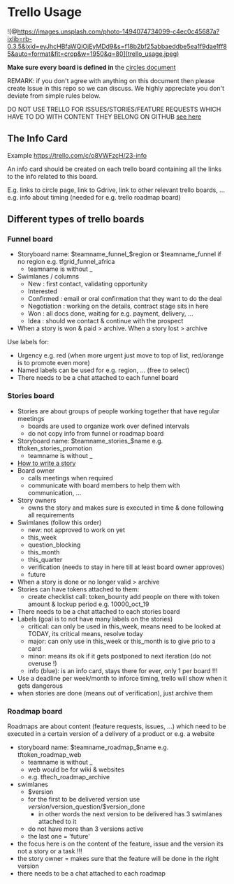 # Trello Usage

![@https://images.unsplash.com/photo-1494074734099-c4ec0c45687a?ixlib=rb-0.3.5&ixid=eyJhcHBfaWQiOjEyMDd9&s=f18b2bf25abbaeddbe5ea1f9dae1ff85&auto=format&fit=crop&w=1950&q=80](trello_usage.jpeg)


**Make sure every board is defined in** the [circles document](/circles/readme.md)

REMARK: if you don't agree with anything on this document then please create Issue in this repo so we can discuss.
We highly appreciate you don't deviate from simple rules below.

DO NOT USE TRELLO FOR ISSUES/STORIES/FEATURE REQUESTS WHICH HAVE TO DO WITH CONTENT THEY BELONG ON GITHUB [see here](/collaboration/Github_content_rules.md)

## The Info Card

Example https://trello.com/c/o8VWFzcH/23-info

An info card should be created on each trello board containing all the links to the info related to this board.

E.g. links to circle page, link to Gdrive, link to other relevant trello boards, ...
e.g. info about timing (needed for e.g. trello roadmap board)

## Different types of trello boards


### Funnel board

- Storyboard name: $teamname_funnel_$region or $teamname_funnel if no region e.g. tfgrid_funnel_africa
   - teamname is without _
- Swimlanes / columns
   - New          : first contact, validating opportunity
   - Interested   
   - Confirmed    : email or oral confirmation that they want to do the deal
   - Negotiation  : working on the details, contract stage sits in here
   - Won          : all docs done, waiting for e.g. payment, delivery, ...
   - Idea         : should we contact & continue with the prospect
- When a story is won & paid > archive. When a story lost > archive

Use labels for:

- Urgency e.g. red (when more urgent just move to top of list, red/orange is to promote even more)
- Named labels can be used for e.g. region, ...  (free to select)
- There needs to be a chat attached to each funnel board

### Stories board

- Stories are about groups of people working together that have regular meetings
   - boards are used to organize work over defined intervals
   - do not copy info from funnel or roadmap board
- Storyboard name: $teamname_stories_$name e.g. tftoken_stories_promotion
   - teamname is without _
- [How to write a story](/collaboration/stories.md)
- Board owner
   - calls meetings when required
   - communicate with board members to help them with communication, ...
- Story owners
   - owns the story and makes sure is executed in time & done following all requirements
- Swimlanes (follow this order)
  - new: not approved to work on yet
  - this_week
  - question_blocking
  - this_month
  - this_quarter
  - verification (needs to stay in here till at least board owner approves)
  - future
- When a story is done or no longer valid > archive
- Stories can have tokens attached to them:
   - create checklist call: token_bounty add people on there with token amount & lockup period e.g. 10000_oct_19
- There needs to be a chat attached to each stories board
- Labels (goal is to not have many labels on the stories)
   - critical: can only be used in this_week, means need to be looked at TODAY, its critical means, resolve today
   - major: can only use in this_week or this_month is to give prio to a card
   - minor: means its ok if it gets postponed to next iteration (do not overuse !)
   - info (blue): is an info card, stays there for ever, only 1 per board !!!
- Use a deadline per week/month to inforce timing, trello will show when it gets dangerous
- when stories are done (means out of verification), just archive them 

### Roadmap board

Roadmaps are about content (feature requests, issues, ...) which need to be executed in a certain version of a delivery of a product or e.g. a website

- storyboard name: $teamname_roadmap_$name e.g. tftoken_roadmap_web
   - teamname is without _
   - web would be for wiki & websites
   - e.g. tftech_roadmap_archive
- swimlanes
   - $version
   - for the first to be delivered version use $version/$version_question/$version_done 
       - in other words the next version to be delivered has 3 swimlanes attached to it
   - do not have more than 3 versions active
   - the last one = 'future'
 - the focus here is on the content of the feature, issue and the version its not a story or a task !!!
 - the story owner = makes sure that the feature will be done in the right version
 - there needs to be a chat attached to each roadmap
 
